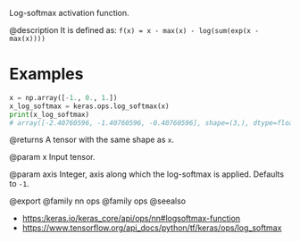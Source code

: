 Log-softmax activation function.

@description
It is defined as:
`f(x) = x - max(x) - log(sum(exp(x - max(x))))`

# Examples
```python
x = np.array([-1., 0., 1.])
x_log_softmax = keras.ops.log_softmax(x)
print(x_log_softmax)
# array([-2.40760596, -1.40760596, -0.40760596], shape=(3,), dtype=float64)
```

@returns
A tensor with the same shape as `x`.

@param x
Input tensor.

@param axis
Integer, axis along which the log-softmax is applied.
Defaults to `-1`.

@export
@family nn ops
@family ops
@seealso
+ <https:/keras.io/keras_core/api/ops/nn#logsoftmax-function>
+ <https://www.tensorflow.org/api_docs/python/tf/keras/ops/log_softmax>
